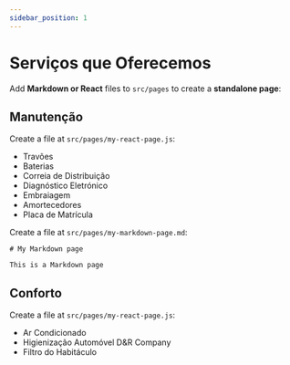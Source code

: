 ```yaml
---
sidebar_position: 1
---
```


# Serviços que Oferecemos 

Add **Markdown or React** files to `src/pages` to create a **standalone page**:


## Manutenção

Create a file at `src/pages/my-react-page.js`:

- Travões 
- Baterias 
- Correia de Distribuição
- Diagnóstico Eletrónico
- Embraiagem
- Amortecedores
- Placa de Matrícula


Create a file at `src/pages/my-markdown-page.md`:

```mdx title="src/pages/my-markdown-page.md"
# My Markdown page

This is a Markdown page
```

## Conforto

Create a file at `src/pages/my-react-page.js`:

- Ar Condicionado 
- Higienização Automóvel D&R Company
- Filtro do Habitáculo
